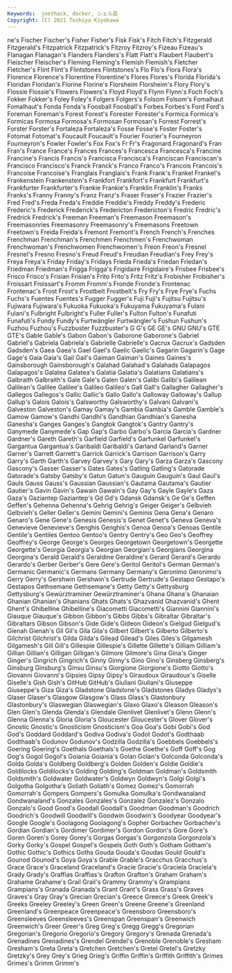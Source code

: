 ```yaml
---
Keywords:  jnethack, docker, シェル芸
Copyright: (C) 2021 Toshiya Kiyokawa
---
```

ne's Fischer Fischer's Fisher Fisher's Fisk Fisk's Fitch Fitch's
Fitzgerald Fitzgerald's Fitzpatrick Fitzpatrick's Fitzroy Fitzroy's Fizeau Fizeau's Flanagan Flanagan's
Flanders Flanders's Flatt Flatt's Flaubert Flaubert's Fleischer Fleischer's Fleming Fleming's
Flemish Flemish's Fletcher Fletcher's Flint Flint's Flintstones Flintstones's Flo Flo's
Flora Flora's Florence Florence's Florentine Florentine's Flores Flores's Florida Florida's
Floridan Floridan's Florine Florine's Florsheim Florsheim's Flory Flory's Flossie Flossie's
Flowers Flowers's Floyd Floyd's Flynn Flynn's Foch Foch's Fokker Fokker's
Foley Foley's Folgers Folgers's Folsom Folsom's Fomalhaut Fomalhaut's Fonda Fonda's
Foosball Foosball's Forbes Forbes's Ford Ford's Foreman Foreman's Forest Forest's
Forester Forester's Formica Formica's Formicas Formosa Formosa's Formosan Formosan's Forrest
Forrest's Forster Forster's Fortaleza Fortaleza's Fosse Fosse's Foster Foster's Fotomat
Fotomat's Foucault Foucault's Fourier Fourier's Fourneyron Fourneyron's Fowler Fowler's Fox
Fox's Fr Fr's Fragonard Fragonard's Fran Fran's France France's Frances
Frances's Francesca Francesca's Francine Francine's Francis Francis's Francisca Francisca's Franciscan
Franciscan's Francisco Francisco's Franck Franck's Franco Franco's Francois Francois's Francoise
Francoise's Franglais Franglais's Frank Frank's Frankel Frankel's Frankenstein Frankenstein's Frankfort
Frankfort's Frankfurt Frankfurt's Frankfurter Frankfurter's Frankie Frankie's Franklin Franklin's Franks
Franks's Franny Franny's Franz Franz's Fraser Fraser's Frazier Frazier's Fred
Fred's Freda Freda's Freddie Freddie's Freddy Freddy's Frederic Frederic's Frederick
Frederick's Fredericton Fredericton's Fredric Fredric's Fredrick Fredrick's Freeman Freeman's Freemason
Freemason's Freemasonries Freemasonry Freemasonry's Freemasons Freetown Freetown's Freida Freida's Fremont
Fremont's French French's Frenches Frenchman Frenchman's Frenchmen Frenchmen's Frenchwoman Frenchwoman's
Frenchwomen Frenchwomen's Freon Freon's Fresnel Fresnel's Fresno Fresno's Freud Freud's
Freudian Freudian's Frey Frey's Freya Freya's Friday Friday's Fridays Frieda
Frieda's Friedan Friedan's Friedman Friedman's Frigga Frigga's Frigidaire Frigidaire's Frisbee
Frisbee's Frisco Frisco's Frisian Frisian's Frito Frito's Fritz Fritz's Frobisher
Frobisher's Froissart Froissart's Fromm Fromm's Fronde Fronde's Frontenac Frontenac's Frost
Frost's Frostbelt Frostbelt's Fry Fry's Frye Frye's Fuchs Fuchs's Fuentes
Fuentes's Fugger Fugger's Fuji Fuji's Fujitsu Fujitsu's Fujiwara Fujiwara's Fukuoka
Fukuoka's Fukuyama Fukuyama's Fulani Fulani's Fulbright Fulbright's Fuller Fuller's Fulton
Fulton's Funafuti Funafuti's Fundy Fundy's Furtwängler Furtwängler's Fushun Fushun's Fuzhou
Fuzhou's Fuzzbuster Fuzzbuster's G G's GE GE's GNU GNU's GTE
GTE's Gable Gable's Gabon Gabon's Gaborone Gaborone's Gabriel Gabriel's Gabriela
Gabriela's Gabrielle Gabrielle's Gacrux Gacrux's Gadsden Gadsden's Gaea Gaea's Gael
Gael's Gaelic Gaelic's Gagarin Gagarin's Gage Gage's Gaia Gaia's Gail
Gail's Gaiman Gaiman's Gaines Gaines's Gainsborough Gainsborough's Galahad Galahad's Galahads
Galapagos Galapagos's Galatea Galatea's Galatia Galatia's Galatians Galatians's Galbraith Galbraith's
Gale Gale's Galen Galen's Galibi Galibi's Galilean Galilean's Galilee Galilee's
Galileo Galileo's Gall Gall's Gallagher Gallagher's Gallegos Gallegos's Gallic Gallic's
Gallo Gallo's Galloway Galloway's Gallup Gallup's Galois Galois's Galsworthy Galsworthy's
Galvani Galvani's Galveston Galveston's Gamay Gamay's Gambia Gambia's Gamble Gamble's
Gamow Gamow's Gandhi Gandhi's Gandhian Gandhian's Ganesha Ganesha's Ganges Ganges's
Gangtok Gangtok's Gantry Gantry's Ganymede Ganymede's Gap Gap's Garbo Garbo's
Garcia Garcia's Gardner Gardner's Gareth Gareth's Garfield Garfield's Garfunkel Garfunkel's
Gargantua Gargantua's Garibaldi Garibaldi's Garland Garland's Garner Garner's Garrett Garrett's
Garrick Garrick's Garrison Garrison's Garry Garry's Garth Garth's Garvey Garvey's
Gary Gary's Garza Garza's Gascony Gascony's Gasser Gasser's Gates Gates's
Gatling Gatling's Gatorade Gatorade's Gatsby Gatsby's Gatun Gatun's Gauguin Gauguin's
Gaul Gaul's Gauls Gauss Gauss's Gaussian Gaussian's Gautama Gautama's Gautier
Gautier's Gavin Gavin's Gawain Gawain's Gay Gay's Gayle Gayle's Gaza
Gaza's Gaziantep Gaziantep's Gd Gd's Gdansk Gdansk's Ge Ge's Geffen
Geffen's Gehenna Gehenna's Gehrig Gehrig's Geiger Geiger's Gelbvieh Gelbvieh's Geller
Geller's Gemini Gemini's Geminis Gena Gena's Genaro Genaro's Gene Gene's
Genesis Genesis's Genet Genet's Geneva Geneva's Genevieve Genevieve's Genghis Genghis's
Genoa Genoa's Genoas Gentile Gentile's Gentiles Gentoo Gentoo's Gentry Gentry's
Geo Geo's Geoffrey Geoffrey's George George's Georges Georgetown Georgetown's Georgette
Georgette's Georgia Georgia's Georgian Georgian's Georgians Georgina Georgina's Gerald Gerald's
Geraldine Geraldine's Gerard Gerard's Gerardo Gerardo's Gerber Gerber's Gere Gere's
Geritol Geritol's German German's Germanic Germanic's Germans Germany Germany's Geronimo
Geronimo's Gerry Gerry's Gershwin Gershwin's Gertrude Gertrude's Gestapo Gestapo's Gestapos
Gethsemane Gethsemane's Getty Getty's Gettysburg Gettysburg's Gewürztraminer Gewürztraminer's Ghana Ghana's
Ghanaian Ghanian Ghanian's Ghanians Ghats Ghats's Ghazvanid Ghazvanid's Ghent Ghent's
Ghibelline Ghibelline's Giacometti Giacometti's Giannini Giannini's Giauque Giauque's Gibbon Gibbon's
Gibbs Gibbs's Gibraltar Gibraltar's Gibraltars Gibson Gibson's Gide Gide's Gideon
Gideon's Gielgud Gielgud's Gienah Gienah's Gil Gil's Gila Gila's Gilbert
Gilbert's Gilberto Gilberto's Gilchrist Gilchrist's Gilda Gilda's Gilead Gilead's Giles
Giles's Gilgamesh Gilgamesh's Gill Gill's Gillespie Gillespie's Gillette Gillette's Gilliam
Gilliam's Gillian Gillian's Gilligan Gilligan's Gilmore Gilmore's Gina Gina's Ginger
Ginger's Gingrich Gingrich's Ginny Ginny's Gino Gino's Ginsberg Ginsberg's Ginsburg
Ginsburg's Ginsu Ginsu's Giorgione Giorgione's Giotto Giotto's Giovanni Giovanni's Gipsies
Gipsy Gipsy's Giraudoux Giraudoux's Giselle Giselle's Gish Gish's GitHub GitHub's
Giuliani Giuliani's Giuseppe Giuseppe's Giza Giza's Gladstone Gladstone's Gladstones Gladys
Gladys's Glaser Glaser's Glasgow Glasgow's Glass Glass's Glastonbury Glastonbury's Glaswegian
Glaswegian's Glaxo Glaxo's Gleason Gleason's Glen Glen's Glenda Glenda's Glendale
Glenlivet Glenlivet's Glenn Glenn's Glenna Glenna's Gloria Gloria's Gloucester Gloucester's
Glover Glover's Gnostic Gnostic's Gnosticism Gnosticism's Goa Goa's Gobi Gobi's
God God's Goddard Goddard's Godiva Godiva's Godot Godot's Godthaab Godthaab's
Godunov Godunov's Godzilla Godzilla's Goebbels Goebbels's Goering Goering's Goethals Goethals's
Goethe Goethe's Goff Goff's Gog Gog's Gogol Gogol's Goiania Goiania's
Golan Golan's Golconda Golconda's Golda Golda's Goldberg Goldberg's Golden Golden's
Goldie Goldie's Goldilocks Goldilocks's Golding Golding's Goldman Goldman's Goldsmith Goldsmith's
Goldwater Goldwater's Goldwyn Goldwyn's Golgi Golgi's Golgotha Golgotha's Goliath Goliath's
Gomez Gomez's Gomorrah Gomorrah's Gompers Gompers's Gomulka Gomulka's Gondwanaland Gondwanaland's
Gonzales Gonzales's Gonzalez Gonzalez's Gonzalo Gonzalo's Good Good's Goodall Goodall's
Goodman Goodman's Goodrich Goodrich's Goodwill Goodwill's Goodwin Goodwin's Goodyear Goodyear's
Google Google's Goolagong Goolagong's Gopher Gorbachev Gorbachev's Gordian Gordian's Gordimer
Gordimer's Gordon Gordon's Gore Gore's Goren Goren's Gorey Gorey's Gorgas
Gorgas's Gorgonzola Gorgonzola's Gorky Gorky's Gospel Gospel's Gospels Goth Goth's
Gotham Gotham's Gothic Gothic's Gothics Goths Gouda Gouda's Goudas Gould
Gould's Gounod Gounod's Goya Goya's Grable Grable's Gracchus Gracchus's Grace
Grace's Graceland Graceland's Gracie Gracie's Graciela Graciela's Grady Grady's Graffias
Graffias's Grafton Grafton's Graham Graham's Grahame Grahame's Grail Grail's Grammy
Grammy's Grampians Grampians's Granada Granada's Grant Grant's Grass Grass's Graves
Graves's Gray Gray's Grecian Grecian's Greece Greece's Greek Greek's Greeks
Greeley Greeley's Green Green's Greene Greene's Greenland Greenland's Greenpeace Greenpeace's
Greensboro Greensboro's Greensleeves Greensleeves's Greenspan Greenspan's Greenwich Greenwich's Greer Greer's
Greg Greg's Gregg Gregg's Gregorian Gregorian's Gregorio Gregorio's Gregory Gregory's
Grenada Grenada's Grenadines Grenadines's Grendel Grendel's Grenoble Grenoble's Gresham Gresham's
Greta Greta's Gretchen Gretchen's Gretel Gretel's Gretzky Gretzky's Grey Grey's
Grieg Grieg's Griffin Griffin's Griffith Griffith's Grimes Grimes's Grimm Grimm's
